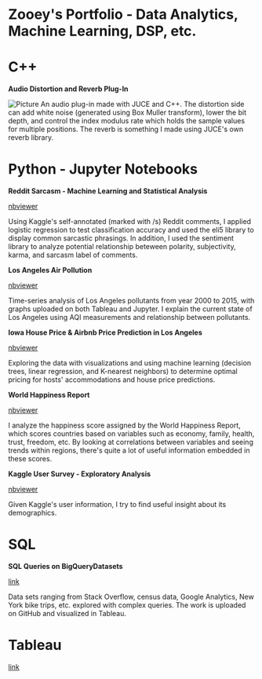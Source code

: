 # Zooey's Portfolio - Data Analytics, Machine Learning, DSP, etc. 

# C++ 

**Audio Distortion and Reverb Plug-In**

![Picture](https://imgur.com/dRN8u8a)
An audio plug-in made with JUCE and C++. The distortion side can add white noise (generated using Box Muller transform), lower the bit depth, and control the index modulus rate which holds the sample values for multiple positions. The reverb is something I made using JUCE's own reverb library. 


# Python - Jupyter Notebooks

**Reddit Sarcasm - Machine Learning and Statistical Analysis**

[nbviewer](https://nbviewer.jupyter.org/github/ZooeyL/Reddit-Sarcasm-/blob/master/Logistic%20Regression%2C%20Text%20Processing%2C%20and%20Visual%20Analysis%20on%20Reddit%20Sarcasm.ipynb)

Using Kaggle's self-annotated (marked with /s) Reddit comments, I applied logistic regression to test classification accuracy and used the eli5 library to display common sarcastic phrasings. In addition, I used the sentiment library to analyze potential relationship beteween polarity, subjectivity, karma, and sarcasm label of comments. 

**Los Angeles Air Pollution**

[nbviewer](https://nbviewer.jupyter.org/github/ZooeyL/Los-Angeles-Pollution/blob/master/California%20Pollution%20Analysis.ipynb)

Time-series analysis of Los Angeles pollutants from year 2000 to 2015, with graphs uploaded on both Tableau and Jupyter. I explain the current state of Los Angeles using AQI measurements and relationship between pollutants. 

**Iowa House Price & Airbnb Price Prediction in Los Angeles**

[nbviewer](https://nbviewer.jupyter.org/github/ZooeyL/Iowa-House-Price/blob/master/Iowa%20House%20Price%20Regression%20Analysis.ipynb)

Exploring the data with visualizations and using machine learning (decision trees, linear regression, and K-nearest neighbors) to determine optimal pricing for hosts' accommodations and house price predictions. 

**World Happiness Report**

[nbviewer](https://nbviewer.jupyter.org/github/ZooeyL/World-Happiness-Report/blob/master/Project%207%20-%20Happiness%20Score.ipynb)

I analyze the happiness score assigned by the World Happiness Report, which scores countries based on variables such as economy, family, health, trust, freedom, etc. By looking at correlations between variables and seeing trends within regions, there's quite a lot of useful information embedded in these scores. 

**Kaggle User Survey - Exploratory Analysis**

[nbviewer](https://nbviewer.jupyter.org/github/ZooeyL/Kaggle-User-Survey/blob/master/User%20Survey%20From%20Kaggle%20.ipynb)

Given Kaggle's user information, I try to find useful insight about its demographics. 


# SQL 

**SQL Queries on BigQueryDatasets**

[link](https://github.com/ZooeyL/SQL-Queries-)

Data sets ranging from Stack Overflow, census data, Google Analytics, New York bike trips, etc. explored with complex queries. The work is uploaded on GitHub and visualized in Tableau.


# Tableau 

[link](https://public.tableau.com/profile/zendry.lee#!/) 
